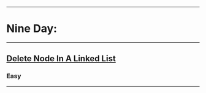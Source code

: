 <hr size="4" noshade>
  <h1> Nine Day: </h1>
<hr size="4" noshade>
<h2><a href="https://www.codingninjas.com/codestudio/problems/delete-node-in-a-linked-list_1105578?topList=striver-sde-sheet-problems&leftPanelTab=0">Delete Node In A Linked List</a></h2><h3>Easy</h3><hr>
<br>
